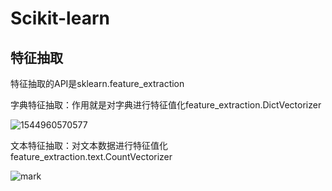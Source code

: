 # Scikit-learn

## 特征抽取

特征抽取的API是sklearn.feature_extraction

字典特征抽取：作用就是对字典进行特征值化feature_extraction.DictVectorizer

![1544960570577](C:\Users\huanghe\AppData\Roaming\Typora\typora-user-images\1544960570577.png)

文本特征抽取：对文本数据进行特征值化feature_extraction.text.CountVectorizer

![mark](http://www.hhaxmm.cn/blog/20181216/iREOAPFMIRn3.png)



